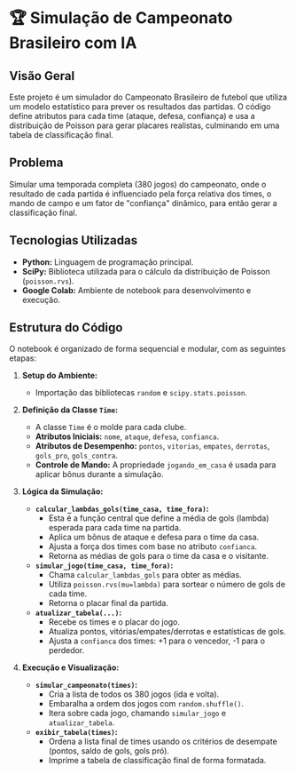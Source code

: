 # 🏆 Simulação de Campeonato Brasileiro com IA

## Visão Geral

Este projeto é um simulador do Campeonato Brasileiro de futebol que utiliza um modelo estatístico para prever os resultados das partidas. O código define atributos para cada time (ataque, defesa, confiança) e usa a distribuição de Poisson para gerar placares realistas, culminando em uma tabela de classificação final.

## Problema

Simular uma temporada completa (380 jogos) do campeonato, onde o resultado de cada partida é influenciado pela força relativa dos times, o mando de campo e um fator de "confiança" dinâmico, para então gerar a classificação final.

## Tecnologias Utilizadas

* **Python:** Linguagem de programação principal.
* **SciPy:** Biblioteca utilizada para o cálculo da distribuição de Poisson (`poisson.rvs`).
* **Google Colab:** Ambiente de notebook para desenvolvimento e execução.

## Estrutura do Código

O notebook é organizado de forma sequencial e modular, com as seguintes etapas:

1.  **Setup do Ambiente:**
    * Importação das bibliotecas `random` e `scipy.stats.poisson`.

2.  **Definição da Classe `Time`:**
    * A classe `Time` é o molde para cada clube.
    * **Atributos Iniciais:** `nome`, `ataque`, `defesa`, `confianca`.
    * **Atributos de Desempenho:** `pontos`, `vitorias`, `empates`, `derrotas`, `gols_pro`, `gols_contra`.
    * **Controle de Mando:** A propriedade `jogando_em_casa` é usada para aplicar bônus durante a simulação.

3.  **Lógica da Simulação:**
    * **`calcular_lambdas_gols(time_casa, time_fora)`:**
        * Esta é a função central que define a média de gols (lambda) esperada para cada time na partida.
        * Aplica um bônus de ataque e defesa para o time da casa.
        * Ajusta a força dos times com base no atributo `confianca`.
        * Retorna as médias de gols para o time da casa e o visitante.
    * **`simular_jogo(time_casa, time_fora)`:**
        * Chama `calcular_lambdas_gols` para obter as médias.
        * Utiliza `poisson.rvs(mu=lambda)` para sortear o número de gols de cada time.
        * Retorna o placar final da partida.
    * **`atualizar_tabela(...)`:**
        * Recebe os times e o placar do jogo.
        * Atualiza pontos, vitórias/empates/derrotas e estatísticas de gols.
        * Ajusta a `confianca` dos times: +1 para o vencedor, -1 para o perdedor.

4.  **Execução e Visualização:**
    * **`simular_campeonato(times)`:**
        * Cria a lista de todos os 380 jogos (ida e volta).
        * Embaralha a ordem dos jogos com `random.shuffle()`.
        * Itera sobre cada jogo, chamando `simular_jogo` e `atualizar_tabela`.
    * **`exibir_tabela(times)`:**
        * Ordena a lista final de times usando os critérios de desempate (pontos, saldo de gols, gols pró).
        * Imprime a tabela de classificação final de forma formatada.

